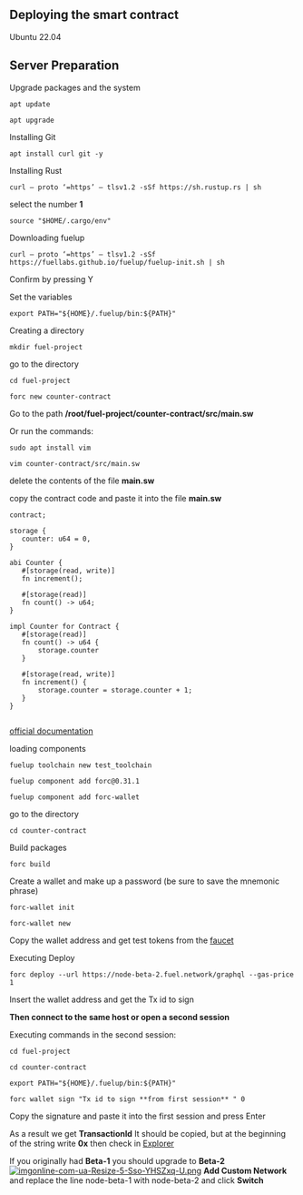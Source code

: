 ## Deploying the smart contract 

  Ubuntu 22.04
   
## Server Preparation
  
  
  Upgrade packages and the system

  
  ```
  apt update 
  ```
    
  
  ``` 
  apt upgrade
  ```
    
  
  Installing Git
  
  
  ``` 
  apt install curl git -y
  ```
  
  
  Installing Rust  
  
  
  ``` 
  curl — proto ‘=https’ — tlsv1.2 -sSf https://sh.rustup.rs | sh 
  ```
  
  select the number **1**
  
  
  ``` 
  source "$HOME/.cargo/env"
  ```
  
  
  Downloading fuelup
 
  
  ``` 
  curl — proto ‘=https’ — tlsv1.2 -sSf https://fuellabs.github.io/fuelup/fuelup-init.sh | sh
  ```
  
  Confirm by pressing Y

  
  
  Set the variables

  
  
  ``` 
  export PATH="${HOME}/.fuelup/bin:${PATH}"
  ```
  
  
  Creating a directory  
  
  
  ``` 
  mkdir fuel-project
  ```
  
  
  go to the directory
  
  
  ``` 
  cd fuel-project
  ```
    
  
  ``` 
  forc new counter-contract
  ```
  
 
 Go to the path **/root/fuel-project/counter-contract/src/main.sw**  
 
 
 Or run the commands:
 
  
  ``` 
  sudo apt install vim
  ```
  
  
  ``` 
  vim counter-contract/src/main.sw
  ```


delete the contents of the file **main.sw**
  

copy the contract code and paste it into the file **main.sw**
 
 
 ``` 
 contract;

storage {
    counter: u64 = 0,
}

abi Counter {
    #[storage(read, write)]
    fn increment();

    #[storage(read)]
    fn count() -> u64;
}

impl Counter for Contract {
    #[storage(read)]
    fn count() -> u64 {
        storage.counter
    }

    #[storage(read, write)]
    fn increment() {
        storage.counter = storage.counter + 1;
    }
}

 
 ```
[official documentation](https://fuellabs.github.io/fuel-docs/master/developer-quickstart.html)
 
 
 
 loading components
 
  
  ``` 
  fuelup toolchain new test_toolchain
  ```
  
  
  ``` 
  fuelup component add forc@0.31.1
  ```
  
  
  ``` 
  fuelup component add forc-wallet
  ```
  
  
  go to the directory
  
  
  ``` 
  cd counter-contract
  ```
  
  
  Build packages
  
  
  ``` 
  forc build
  ```
 
 
 Create a wallet and make up a password (be sure to save the mnemonic phrase)
 
  
  ``` 
  forc-wallet init
  ```
  
  
  ``` 
  forc-wallet new
  ```
  
  
  Copy the wallet address and get test tokens from the [faucet](https://faucet-beta-2.fuel.network/)
  
  
  Executing Deploy
  
  
  ``` 
  forc deploy --url https://node-beta-2.fuel.network/graphql --gas-price 1
  ```
  
  
  Insert the wallet address and get the Tx id to sign
  
  
  **Then connect to the same host or open a second session** 
  
  
  Executing commands in the second session:
  
  
  ``` 
  cd fuel-project
  ```
  
  
  ``` 
  cd counter-contract
  ```
  
  
  ``` 
  export PATH="${HOME}/.fuelup/bin:${PATH}"
  ```
  
  
  ``` 
  forc wallet sign "Tx id to sign **from first session** " 0
  ```
  
  
  Copy the signature and paste it into the first session and press Enter
  
  
 As a result we get **TransactionId** It should be copied, but at the beginning of the string write **0x** then check in [Explorer](https://fuellabs.github.io/block-explorer-v2/)


If you originally had **Beta-1** you should upgrade to **Beta-2** 
[![imgonline-com-ua-Resize-5-Sso-YHSZxq-U.png](https://i.postimg.cc/4yds9shh/imgonline-com-ua-Resize-5-Sso-YHSZxq-U.png)](https://postimg.cc/XGTRMMLV) **Add Custom Network** and replace the line node-beta-1 with node-beta-2 and click **Switch**




  
  
  
           
  
  
 
